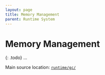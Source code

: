 ```yaml
---
layout: page
title: Memory Management
parent: Runtime System
---
```


# Memory Management

{: .todo}
...

Main source location: [`runtime/gc/`](https://github.com/MPLLang/mpl/tree/main/runtime/gc)